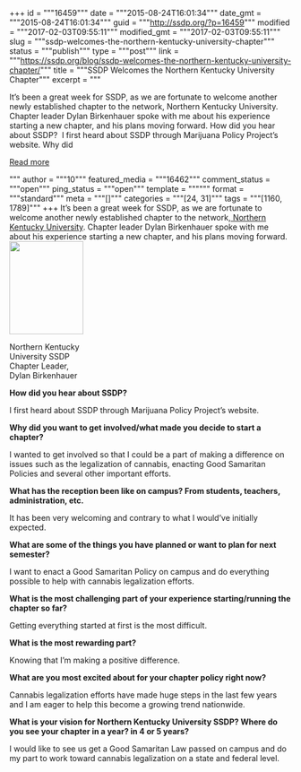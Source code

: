 +++
id = """16459"""
date = """2015-08-24T16:01:34"""
date_gmt = """2015-08-24T16:01:34"""
guid = """http://ssdp.org/?p=16459"""
modified = """2017-02-03T09:55:11"""
modified_gmt = """2017-02-03T09:55:11"""
slug = """ssdp-welcomes-the-northern-kentucky-university-chapter"""
status = """publish"""
type = """post"""
link = """https://ssdp.org/blog/ssdp-welcomes-the-northern-kentucky-university-chapter/"""
title = """SSDP Welcomes the Northern Kentucky University Chapter"""
excerpt = """<p>It&#8217;s been a great week for SSDP, as we are fortunate to welcome another newly established chapter to the network, Northern Kentucky University. Chapter leader Dylan Birkenhauer spoke with me about his experience starting a new chapter, and his plans moving forward. How did you hear about SSDP?  I first heard about SSDP through Marijuana Policy Project’s website. Why did</p>
<div class="h10"></div>
<p><a class="more-link2 flat" href="https://ssdp.org/blog/ssdp-welcomes-the-northern-kentucky-university-chapter/">Read more</a></p>
"""
author = """10"""
featured_media = """16462"""
comment_status = """open"""
ping_status = """open"""
template = """"""
format = """standard"""
meta = """[]"""
categories = """[24, 31]"""
tags = """[1160, 1789]"""
+++
It&#8217;s been a great week for SSDP, as we are fortunate to welcome another newly established chapter to the network,<a href="http://ssdp.org/chapters/midwest/kentucky/northern-kentucky-university-nku/" target="_blank"> Northern Kentucky University</a>. Chapter leader Dylan Birkenhauer spoke with me about his experience starting a new chapter, and his plans moving forward.

<div id="attachment_16462" style="width: 142px" class="wp-caption alignright"><a href="http://ssdp.org/assets/ssdp.png"><img class="wp-image-16462 size-full" src="http://ssdp.org/assets/ssdp.png" alt="" width="132" height="166" /></a><p class="wp-caption-text">Northern Kentucky University SSDP Chapter Leader, Dylan Birkenhauer</p></div>
<p id="E40" class="qowt-li-0_0 qowt-list"><strong><span id="E41" class="qowt-font3-SegoeUI">How did you hear about SSDP? </span></strong></p>
<p class="qowt-li-0_0 qowt-list"><span id="E42" class="qowt-font3-SegoeUI">I first heard about SSDP through Mariju</span><span id="E43" class="qowt-font3-SegoeUI">a</span><span id="E44" class="qowt-font3-SegoeUI">na Policy Project’s website.</span></p>
<p id="E45" class="qowt-li-0_0 qowt-list"><strong><span id="E46" class="qowt-font3-SegoeUI">Why did you want to get involved/what made you decide to start a chapter</span><span id="E47" class="qowt-font3-SegoeUI">? </span></strong></p>
<p class="qowt-li-0_0 qowt-list"><span id="E48" class="qowt-font3-SegoeUI">I wanted to get involved so that I could be a part of making a difference on issues such as the legalization of cannabis, enacting Good Samaritan Policies and several other important efforts.</span></p>
<p id="E49" class="qowt-li-0_0 qowt-list"><strong><span id="E50" class="qowt-font3-SegoeUI">What has the reception been like on campus? From students, teachers, administration, etc.</span><span id="E51" class="qowt-font3-SegoeUI"> </span></strong><span id="E52" class="qowt-font3-SegoeUI"> </span></p>
<p class="qowt-li-0_0 qowt-list"><span id="E52" class="qowt-font3-SegoeUI">It has been very welcoming and contrary to what I would’ve initially expected.</span></p>
<p id="E53" class="qowt-li-0_0 qowt-list"><strong><span id="E54" class="qowt-font3-SegoeUI">What are some of the things you have planned or want to plan for next semester?</span></strong><span id="E55" class="qowt-font3-SegoeUI"> </span></p>
<p class="qowt-li-0_0 qowt-list"><span id="E55" class="qowt-font3-SegoeUI">I want to enact a Good Samaritan Policy on campus and do everything possible to help with cannabis legalization efforts.</span></p>
<p id="E56" class="qowt-li-0_0 qowt-list"><strong><span id="E57" class="qowt-font3-SegoeUI">What is the most challenging part of your experience starting/running the chapter so far?</span></strong><span id="E58" class="qowt-font3-SegoeUI"> </span></p>
<p class="qowt-li-0_0 qowt-list"><span id="E59" class="qowt-font3-SegoeUI">Getting everything started at first is the most difficult.</span></p>
<p id="E60" class="qowt-li-0_0 qowt-list"><strong><span id="E61" class="qowt-font3-SegoeUI">What is the most rewarding part?</span></strong><span id="E62" class="qowt-font3-SegoeUI"> </span></p>
<p class="qowt-li-0_0 qowt-list"><span id="E62" class="qowt-font3-SegoeUI">Knowing that I’m making a positive difference.</span></p>
<p id="E63" class="qowt-li-0_0 qowt-list"><strong><span id="E64" class="qowt-font3-SegoeUI">What are you most excited about for your chapter policy right now?</span></strong><span id="E65" class="qowt-font3-SegoeUI"> </span></p>
<p class="qowt-li-0_0 qowt-list"><span id="E66" class="qowt-font3-SegoeUI">Cannabis legalization efforts have made huge steps in the last few years and I am eager to help this become a growing trend nationwide.</span></p>
<p id="E67" class="qowt-li-0_0 qowt-list"><strong><span id="E68" class="qowt-font3-SegoeUI">What is your vision for Northern Kentucky University SSDP? Where do you see your chapter in a year? in 4 or 5 years?</span></strong><span id="E69" class="qowt-font3-SegoeUI"> </span></p>
<p class="qowt-li-0_0 qowt-list"><span id="E70" class="qowt-font3-SegoeUI">I would like to see us get a Good Samaritan Law passed on campus and </span><span id="E71" class="qowt-font3-SegoeUI">do my part to work toward cannabis legalization on a state and federal level.</span></p>
&nbsp;
